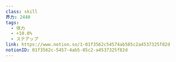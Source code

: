 ```yaml
---
class: skill
界力: 2440
tags:
  - 体力
  - +10.0%
  - ステアップ
link: https://www.notion.so/1-01f3562c54574ab585c2a4537325f82d
notionID: 01f3562c-5457-4ab5-85c2-a4537325f82d
---
```


